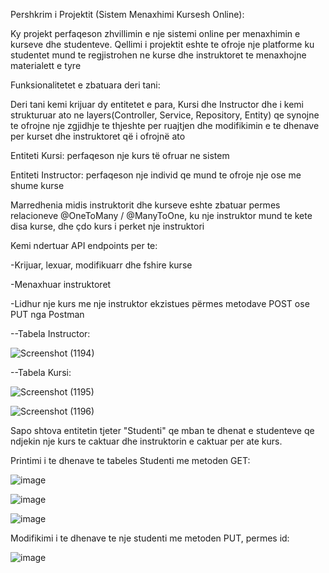 Pershkrim i Projektit (Sistem Menaxhimi Kursesh Online):

Ky projekt perfaqeson zhvillimin e nje sistemi online per menaxhimin e kurseve dhe studenteve. Qellimi i projektit eshte te ofroje nje platforme ku studentet mund te regjistrohen ne kurse dhe instruktoret te menaxhojne materialett e tyre

Funksionalitetet e zbatuara deri tani:

Deri tani kemi krijuar dy entitetet e para, Kursi dhe Instructor dhe i kemi strukturuar ato ne layers(Controller, Service, Repository, Entity) qe synojne te ofrojne nje zgjidhje te thjeshte per ruajtjen dhe modifikimin e te dhenave per kurset dhe instruktoret që i ofrojnë ato

Entiteti Kursi: perfaqeson nje kurs të ofruar ne sistem

Entiteti Instructor: perfaqeson nje individ qe mund te ofroje nje ose me shume kurse

Marredhenia midis instruktorit dhe kurseve eshte zbatuar permes relacioneve @OneToMany / @ManyToOne, ku nje instruktor mund te kete disa kurse, dhe çdo kurs i perket nje instruktori

Kemi ndertuar API endpoints per te:

-Krijuar, lexuar, modifikuarr dhe fshire kurse

-Menaxhuar instruktoret

-Lidhur nje kurs me nje instruktor ekzistues përmes  metodave POST ose PUT nga Postman


--Tabela Instructor:


![Screenshot (1194)](https://github.com/user-attachments/assets/f52b8118-7431-4a1e-8916-d81576fbaa61)



--Tabela Kursi:


![Screenshot (1195)](https://github.com/user-attachments/assets/9b4cf9d2-5241-46ee-957b-40689ce79d93)


![Screenshot (1196)](https://github.com/user-attachments/assets/d9d84cf3-32f7-4e97-a99f-da97a89c0776)





Sapo shtova entitetin tjeter "Studenti" qe mban te dhenat e studenteve qe ndjekin nje kurs te caktuar dhe instruktorin e caktuar per ate kurs.

Printimi i te dhenave te tabeles Studenti me metoden GET:

![image](https://github.com/user-attachments/assets/5551920f-c4c4-47d1-8b9c-22249845d58d)


![image](https://github.com/user-attachments/assets/508491be-b49e-43fa-8994-af215fdfdf4f)


![image](https://github.com/user-attachments/assets/9b4e11db-45d2-4961-8cea-d6944b89b74c)


Modifikimi i te dhenave te nje studenti me metoden PUT, permes id:

![image](https://github.com/user-attachments/assets/3ba0ffdc-dfc0-4247-8bfb-6448f75433eb)
